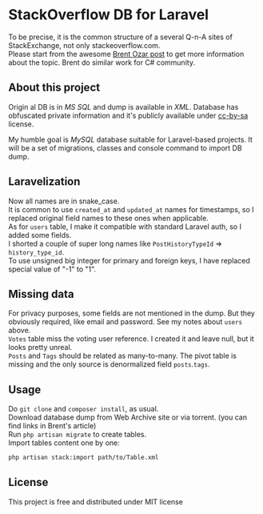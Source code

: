 # StackOverflow DB for Laravel

To be precise, it is the common structure of a several Q-n-A sites of StackExchange, not only stackeoverflow.com.  
Please start from the awesome [Brent Ozar post](https://www.brentozar.com/archive/2015/10/how-to-download-the-stack-overflow-database-via-bittorrent/) to get more information about the topic.
Brent do similar work for C# community.

## About this project

Origin al DB is in *MS SQL* and dump is available in *XML*. 
Database has obfuscated private information and it's publicly available under [cc-by-sa](https://creativecommons.org/licenses/by-sa/4.0/) license.

My humble goal is *MySQL* database suitable for Laravel-based projects. 
It will be a set of migrations, classes and console command to import DB dump.

## Laravelization

Now all names are in snake_case.  
It is common to use `created_at` and `updated_at` names for timestamps, so I replaced original field names to these ones when applicable.  
As for `users` table, I make it compatible with standard Laravel auth, so I added some fields.  
I shorted a couple of super long names like `PostHistoryTypeId` => `history_type_id`.  
To use unsigned big integer for primary and foreign keys, I have replaced special value of "-1" to "1".       

## Missing data

For privacy purposes, some fields are not mentioned in the dump. But they obviously required, like email and password. See my notes about `users` above.   
`Votes` table miss the voting user reference. I created it and leave null, but it looks pretty unreal.  
`Posts` and `Tags` should be related as many-to-many. The pivot table is missing and the only source is denormalized field `posts`.`tags`.   
  
## Usage

Do `git clone` and `composer install`, as usual.  
Download database dump from Web Archive site or via torrent. (you can find links in  Brent's article)  
Run `php artisan migrate` to create tables.  
Import tables content one by one:

```bash
php artisan stack:import path/to/Table.xml
```


## License

This project is free and distributed under MIT license
